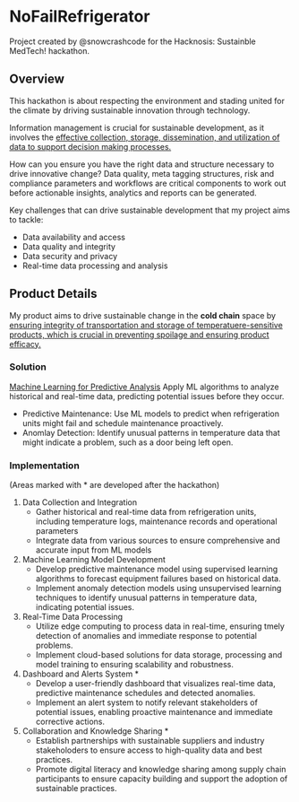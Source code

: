# NoFailRefrigerator

Project created by @snowcrashcode for the Hacknosis: Sustainble MedTech! hackathon.

## Overview

This hackathon is about respecting the environment and stading united for the climate by driving sustainable innovation through technology.

Information management is crucial for sustainable development, as it involves the <u>effective collection, storage, dissemination, and utilization of data to support decision making processes.</u>

How can you ensure you have the right data and structure necessary to drive innovative change? Data quality, meta tagging structures, risk and compliance parameters and workflows are critical components to work out before actionable insights, analytics and reports can be generated.

Key challenges that can drive sustainable development that my project aims to tackle:
- Data availability and access
- Data quality and integrity
- Data security and privacy
- Real-time data processing and analysis

## Product Details

My product aims to drive sustainable change in the **cold chain** space by <u>ensuring integrity of transportation and storage of temperatuere-sensitive products, which is crucial in preventing spoilage and ensuring product efficacy.</u>

### Solution
<u>Machine Learning for Predictive Analysis</u>
Apply ML algorithms to analyze historical and real-time data, predicting potential issues before they occur.
- Predictive Maintenance: Use ML models to predict when refrigeration units might fail and schedule maintenance proactively.
- Anomlay Detection: Identify unusual patterns in temperature data that might indicate a problem, such as a door being left open.

### Implementation
(Areas marked with * are developed after the hackathon)

1) Data Collection and Integration
   - Gather historical and real-time data from refrigeration units, including temperature logs, maintenance records and operational parameters
   - Integrate data from various sources to ensure comprehensive and accurate input from ML models
2) Machine Learning Model Development
   - Develop predictive maintenance model using supervised learning algorithms to forecast equipment failures based on historical data.
   - Implement anomaly detection models using unsupervised learning techniques to identify unusual patterns in temperature data, indicating potential issues.
3) Real-Time Data Processing
   - Utilize edge computing to process data in real-time, ensuring tmely detection of anomalies and immediate response to potential problems.
   - Implement cloud-based solutions for data storage, processing and model training to ensuring scalability and robustness.
4) Dashboard and Alerts System *
   - Develop a user-friendly dashboard that visualizes real-time data, predictive maintenance schedules and detected anomalies.
   - Implement an alert system to notify relevant stakeholders of potential issues, enabling proactive maintenance and immediate corrective actions.
5) Collaboration and Knowledge Sharing *
   - Establish partnerships with sustainable suppliers and industry stakeholoders to ensure access to high-quality data and best practices.
   - Promote digital literacy and knowledge sharing among supply chain participants to ensure capacity building and support the adoption of sustainable practices. 